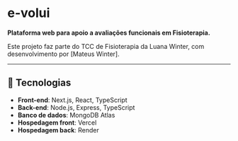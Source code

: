 # e-volui

**Plataforma web para apoio a avaliações funcionais em Fisioterapia.**

Este projeto faz parte do TCC de Fisioterapia da Luana Winter, com desenvolvimento por [Mateus Winter].

---

## 🧩 Tecnologias

- **Front-end**: Next.js, React, TypeScript
- **Back-end**: Node.js, Express, TypeScript
- **Banco de dados**: MongoDB Atlas
- **Hospedagem front**: Vercel
- **Hospedagem back**: Render
